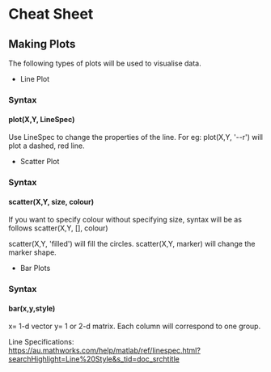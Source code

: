 # Cheat Sheet

## Making Plots
The following types of plots will be used to visualise data.
- Line Plot
### Syntax
#### plot(X,Y, LineSpec)

Use LineSpec to change the properties of the line.
For eg:
plot(X,Y, '--r') will plot a dashed, red line.

- Scatter Plot
### Syntax
#### scatter(X,Y, size, colour)
If you want to specify colour without specifying size, syntax will be as follows
scatter(X,Y, [], colour)

scatter(X,Y, 'filled') will fill the circles.
scatter(X,Y, marker) will change the marker shape.

- Bar Plots
### Syntax
#### bar(x,y,style)
x= 1-d vector
y= 1 or 2-d matrix. Each column will correspond to one group.

Line Specifications: https://au.mathworks.com/help/matlab/ref/linespec.html?searchHighlight=Line%20Style&s_tid=doc_srchtitle
